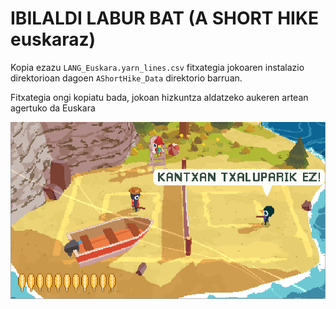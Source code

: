 # IBILALDI LABUR BAT (A SHORT HIKE euskaraz)

Kopia ezazu `LANG_Euskara.yarn_lines.csv` fitxategia jokoaren instalazio direktorioan dagoen `AShortHike_Data` direktorio barruan.

Fitxategia ongi kopiatu bada, jokoan hizkuntza aldatzeko aukeren artean agertuko da Euskara

![](txaluparik_ez.png)